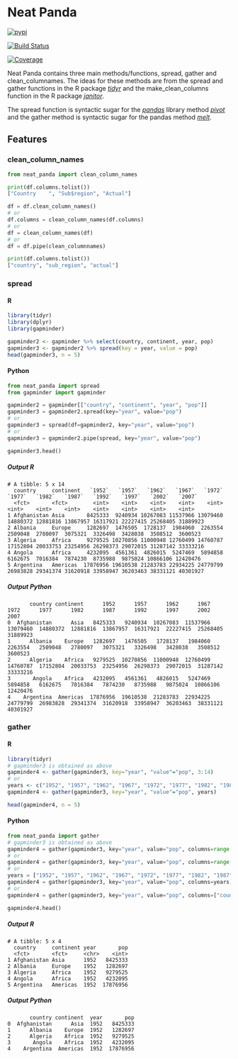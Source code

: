 
# Neat Panda

[![pypi](https://img.shields.io/pypi/v/neat_panda.svg)](https://pypi.python.org/pypi/neat_panda)

[![Build Status](https://dev.azure.com/henricsundberg/henricsundberg/_apis/build/status/htp84.neat_panda?branchName=flit)](https://dev.azure.com/henricsundberg/henricsundberg/_build/latest?definitionId=1&branchName=master)

[![Coverage](https://codecov.io/github/htp84/neat_panda/coverage.svg?branch=master)](https://codecov.io/gh/htp84/neat-panda)

Neat Panda contains three main methods/functions, spread, gather and clean_columnames. The ideas for these methods are from the spread and gather functions in the R package [*tidyr*](https://tidyr.tidyverse.org/) and the make_clean_columns function in the R package [*janitor*](https://github.com/sfirke/janitor). 

The spread function is syntactic sugar for the [*pandas*](https://pandas.pydata.org/pandas-docs/stable/) library method [*pivot*](https://pandas.pydata.org/pandas-docs/stable/reference/api/pandas.DataFrame.pivot.html) and the gather method is syntactic sugar for the pandas method [*melt*](https://pandas.pydata.org/pandas-docs/stable/reference/api/pandas.DataFrame.melt.html).

## Features
### clean_column_names
```python
from neat_panda import clean_column_names

print(df.columns.tolist())
["Country    ", "Sub$region", "Actual"]

df = df.clean_column_names()
# or
df.columns = clean_column_names(df.columns)
# or
df = clean_column_names(df)
# or
df = df.pipe(clean_columnnames)

print(df.columns.tolist())
["country", "sub_region", "actual"]

```

### spread
#### R
```R
library(tidyr)
library(dplyr)
library(gapminder)

gapminder2 <- gapminder %>% select(country, continent, year, pop)
gapminder3 <- gapminder2 %>% spread(key = year, value = pop)
head(gapminder3, n = 5)
```
#### Python
```python
from neat_panda import spread
from gapminder import gapminder

gapminder2 = gapminder[["country", "continent", "year", "pop"]]
gapminder3 = gapminder2.spread(key="year", value="pop")
# or
gapminder3 = spread(df=gapminder2, key="year", value="pop")
# or
gapminder3 = gapminder2.pipe(spread, key="year", value="pop")

gapminder3.head()
```
##### Output R
```
# A tibble: 5 x 14
  country     continent   `1952`   `1957`   `1962`   `1967`   `1972`   `1977`   `1982`   `1987`   `1992`   `1997`   `2002`   `2007`
  <fct>       <fct>        <int>    <int>    <int>    <int>    <int>    <int>    <int>    <int>    <int>    <int>    <int>    <int>
1 Afghanistan Asia       8425333  9240934 10267083 11537966 13079460 14880372 12881816 13867957 16317921 22227415 25268405 31889923
2 Albania     Europe     1282697  1476505  1728137  1984060  2263554  2509048  2780097  3075321  3326498  3428038  3508512  3600523
3 Algeria     Africa     9279525 10270856 11000948 12760499 14760787 17152804 20033753 23254956 26298373 29072015 31287142 33333216
4 Angola      Africa     4232095  4561361  4826015  5247469  5894858  6162675  7016384  7874230  8735988  9875024 10866106 12420476
5 Argentina   Americas  17876956 19610538 21283783 22934225 24779799 26983828 29341374 31620918 33958947 36203463 38331121 40301927
```
##### Output Python
```
       country continent      1952      1957      1962      1967      1972      1977      1982      1987      1992      1997      2002      2007
0  Afghanistan      Asia   8425333   9240934  10267083  11537966  13079460  14880372  12881816  13867957  16317921  22227415  25268405  31889923
1      Albania    Europe   1282697   1476505   1728137   1984060   2263554   2509048   2780097   3075321   3326498   3428038   3508512   3600523
2      Algeria    Africa   9279525  10270856  11000948  12760499  14760787  17152804  20033753  23254956  26298373  29072015  31287142  33333216
3       Angola    Africa   4232095   4561361   4826015   5247469   5894858   6162675   7016384   7874230   8735988   9875024  10866106  12420476
4    Argentina  Americas  17876956  19610538  21283783  22934225  24779799  26983828  29341374  31620918  33958947  36203463  38331121  40301927
```


### gather
#### R
```R
library(tidyr)
# gapminder3 is obtained as above
gapminder4 <- gather(gapminder3, key="year", "value"="pop", 3:14)
# or
years <- c("1952", "1957", "1962", "1967", "1972", "1977", "1982", "1987", "1992", "1997", "2002", "2007")
gapminder4 <- gather(gapminder3, key="year", "value"="pop", years)

head(gapminder4, n = 5)
```
#### Python
```python
from neat_panda import gather
# gapminder3 is obtained as above
gapminder4 = gather(gapminder3, key="year", value="pop", columns=range(2, 13))
# or
gapminder4 = gather(gapminder3, key="year", value="pop", columns=range(0, 2), invert_columns=True)
# or
years = ["1952", "1957", "1962", "1967", "1972", "1977", "1982", "1987", "1992", "1997", "2002", "2007"]
gapminder4 = gather(gapminder3, key="year", value="pop", columns=years)
# or
gapminder4 = gather(gapminder3, key="year", value="pop", columns=["country", "continent"], invert_columns=True)

gapminder4.head()
```
##### Output R
```
# A tibble: 5 x 4
  country     continent year       pop
  <fct>       <fct>     <chr>    <int>
1 Afghanistan Asia      1952   8425333
2 Albania     Europe    1952   1282697
3 Algeria     Africa    1952   9279525
4 Angola      Africa    1952   4232095
5 Argentina   Americas  1952  17876956
```
##### Output Python
```
       country continent  year       pop
0  Afghanistan      Asia  1952   8425333
1      Albania    Europe  1952   1282697
2      Algeria    Africa  1952   9279525
3       Angola    Africa  1952   4232095
4    Argentina  Americas  1952  17876956

```





